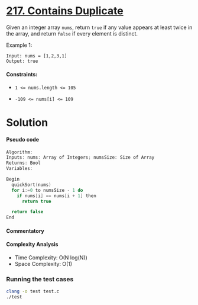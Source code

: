 # [217. Contains Duplicate](https://leetcode.com/problems/contains-duplicate/)

Given an integer array `nums`, return `true` if any value appears at least twice in the array, and return `false` if every element is distinct.

Example 1:
```
Input: nums = [1,2,3,1]
Output: true
```
#### Constraints:

* `1 <= nums.length <= 105`

+ `-109 <= nums[i] <= 109`

# Solution

#### Pseudo code
```c
Algorithm:
Inputs: nums: Array of Integers; numsSize: Size of Array
Returns: Bool
Variables: 

Begin
  quickSort(nums)
  for i:=0 to numsSize - 1 do
    if nums[i] == nums[i + 1] then
      return true

  return false
End
```
#### Commentatory

#### Complexity Analysis
+ Time Complexity: O(N log(N))
+ Space Complexity: O(1)



### Running the test cases

``` bash
clang -o test test.c
./test
```